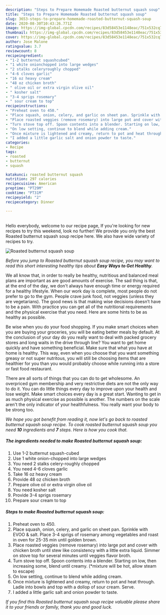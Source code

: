 ```yaml
---
description: "Steps to Prepare Homemade Roasted butternut squash soup"
title: "Steps to Prepare Homemade Roasted butternut squash soup"
slug: 3653-steps-to-prepare-homemade-roasted-butternut-squash-soup
date: 2020-08-30T10:43:26.771Z
image: https://img-global.cpcdn.com/recipes/83d58453e1148eac/751x532cq70/roasted-butternut-squash-soup-recipe-main-photo.jpg
thumbnail: https://img-global.cpcdn.com/recipes/83d58453e1148eac/751x532cq70/roasted-butternut-squash-soup-recipe-main-photo.jpg
cover: https://img-global.cpcdn.com/recipes/83d58453e1148eac/751x532cq70/roasted-butternut-squash-soup-recipe-main-photo.jpg
author: Jose Malone
ratingvalue: 3.7
reviewcount: 8
recipeingredient:
- "1-2 butternut squashcubed"
- "1 white onionchopped into large wedges"
- "2 stalks celeryroughly chopped"
- "4-6 cloves garlic"
- "16 oz heavy cream"
- "48 oz chicken broth"
- " olive oil or extra virgin olive oil"
- " kosher salt"
- "3-4 sprigs rosemary"
- " sour cream to top"
recipeinstructions:
- "Preheat oven to 450."
- "Place squash, onion, celery, and garlic on sheet pan. Sprinkle with EVOO &amp; salt. Place 3-4 sprigs of rosemary among vegetables and roast in oven for 25-35 min until golden brown."
- "Place roasted veggies (remove rosemary) into large pot and cover with chicken broth until stew like consistency with a little extra liquid. Simmer on stove top for several minutes until veggies flavor broth."
- "Turn stove top off. Spoon contents into a blender. Starting on low, then increasing some, blend until creamy. (*mixture will be hot, allow steam to escape)"
- "On low setting, continue to blend while adding cream."
- "Once mixture is lightened and creamy, return to pot and heat through. Ladle into bowls and top with a dollop of sour cream. Serve."
- "I added a little garlic salt and onion powder to taste."
categories:
- Recipe
tags:
- roasted
- butternut
- squash

katakunci: roasted butternut squash 
nutrition: 297 calories
recipecuisine: American
preptime: "PT29M"
cooktime: "PT31M"
recipeyield: "2"
recipecategory: Dinner

---
```

<br>
Hello everybody, welcome to our recipe page, If you're looking for new recipes to try this weekend, look no further! We provide you only the best Roasted butternut squash soup recipe here. We also have wide variety of recipes to try.
<br>


![Roasted butternut squash soup](https://img-global.cpcdn.com/recipes/83d58453e1148eac/751x532cq70/roasted-butternut-squash-soup-recipe-main-photo.jpg)

<i>Before you jump to Roasted butternut squash soup recipe, you may want to read this short interesting healthy tips about <strong>Easy Ways to Get Healthy</strong>.</i>

We all know that, in order to really be healthy, nutritious and balanced meal plans are important as are good amounts of exercise. The sad thing is that, at the end of the day, we don't always have enough time or energy required for a healthy lifestyle. When our work day is complete, most people do not prefer to go to the gym. People crave junk food, not veggies (unless they are vegetarians). The good news is that making wise decisions doesn’t have to be a pain. With practice you can get all of the nutritional requirements and the physical exercise that you need. Here are some hints to be as healthy as possible.

Be wise when you do your food shopping. If you make smart choices when you are buying your groceries, you will be eating better meals by default. At the conclusion of your day do you really want to deal with packed grocery stores and long waits in the drive through line? You want to get home quickly and have something beneficial. Make sure that what you have at home is healthy. This way, even when you choose that you want something greasy or not super nutritous, you will still be choosing items that are healthier for you than you would probably choose while running into a store or fast food restaurant.

There are all sorts of things that you can do to get wholesome. An overpriced gym membership and very restrictive diets are not the only way to do it. You can do little things every day to improve upon your health and lose weight. Make smart choices every day is a great start. Wanting to get in as much physical exercise as possible is another. The numbers on the scale aren't the only indicator of your healthfulness. You really want your body to be strong too. 


<i>We hope you got benefit from reading it, now let's go back to roasted butternut squash soup recipe. To cook roasted butternut squash soup you need <strong>10</strong> ingredients and <strong>7</strong> steps. Here is how you cook that.
</i>

##### The ingredients needed to make Roasted butternut squash soup:

1. Use 1-2 butternut squash-cubed
1. Use 1 white onion-chopped into large wedges
1. You need 2 stalks celery-roughly chopped
1. You need 4-6 cloves garlic
1. Take 16 oz heavy cream
1. Provide 48 oz chicken broth
1. Prepare  olive oil or extra virgin olive oil
1. You need  kosher salt
1. Provide 3-4 sprigs rosemary
1. Prepare  sour cream to top


##### Steps to make Roasted butternut squash soup:

1. Preheat oven to 450.
1. Place squash, onion, celery, and garlic on sheet pan. Sprinkle with EVOO &amp; salt. Place 3-4 sprigs of rosemary among vegetables and roast in oven for 25-35 min until golden brown.
1. Place roasted veggies (remove rosemary) into large pot and cover with chicken broth until stew like consistency with a little extra liquid. Simmer on stove top for several minutes until veggies flavor broth.
1. Turn stove top off. Spoon contents into a blender. Starting on low, then increasing some, blend until creamy. (*mixture will be hot, allow steam to escape)
1. On low setting, continue to blend while adding cream.
1. Once mixture is lightened and creamy, return to pot and heat through. Ladle into bowls and top with a dollop of sour cream. Serve.
1. I added a little garlic salt and onion powder to taste.


<i>If you find this Roasted butternut squash soup recipe valuable please share it to your friends or family, thank you and good luck.</i>
